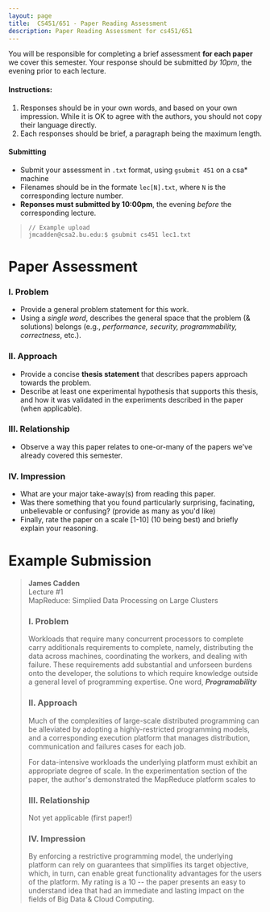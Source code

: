 ```yaml
---
layout: page
title:  CS451/651 - Paper Reading Assessment 
description: Paper Reading Assessment for cs451/651
---
```


You will be responsible for completing a brief assessment **for each
paper** we cover this semester. Your response should be submitted *by 10pm*,
the evening prior to each lecture.  

#### Instructions:
1. Responses should be in your own words, and based on your own impression.
While it is OK to agree with the authors, you should not copy their language directly. 
2. Each responses should be brief, a paragraph being the maximum length.

#### Submitting
+ Submit your assessment in `.txt` format, using `gsubmit 451` on a csa* machine
+ Filenames should be in the formate `lec[N].txt`, where `N` is the corresponding lecture number.
+ **Reponses must submitted by 10:00pm**, the evening _before_ the corresponding lecture.

> ```
> // Example upload
> jmcadden@csa2.bu.edu:$ gsubmit cs451 lec1.txt
> ```

# Paper Assessment  
### I. Problem 
+ Provide a general problem statement for this work.
+ Using a _single word_, describes the general space that the problem (& solutions) belongs 
(e.g., _performance, security, programmability, correctness_, etc.).

### II. Approach 
+ Provide a concise **thesis statement** that describes papers approach
   towards the problem.
+ Describe at least one experimental hypothesis that supports this thesis, and how
  it was validated in the experiments described in the paper (when applicable).

### III. Relationship
+ Observe a way this paper relates to one-or-many of the papers we've already covered this semester.

### IV. Impression 
+ What are your major take-away(s) from reading this paper. 
+ Was there something that you found particularly surprising, facinating, unbelievable or confusing? (provide as many as you'd like)
+ Finally, rate the paper on a scale [1-10] (10 being best) and briefly explain your reasoning.
 

# Example Submission 

> **James Cadden**  
> Lecture #1  
> MapReduce: Simplied Data Processing on Large Clusters
> 
> ### I. Problem 
> Workloads that require many concurrent processors to complete carry
> additionals requirements to complete, namely, distributing the data across
> machines, coordinating the workers, and dealing with failure. These
> requirements add substantial and unforseen burdens onto the developer, the
> solutions to which require knowledge outside a general level of programming
> expertise.  One word, **_Programability_**
> 
> ### II. Approach 
> Much of the complexities of large-scale distributed programming can be
> alleviated by adopting a highly-restricted programming models, and a
> corresponding execution platform that manages distribution, communication
> and failures cases for each job.
>
> For data-intensive workloads the underlying platform must exhibit an
> appropriate degree of scale. In the experimentation section of the paper,
> the author's demonstrated the MapReduce platform scales to 
> 
> ### III. Relationship
> Not yet applicable (first paper!)
> 
> ### IV. Impression 
> By enforcing a restrictive programming model, the underlying platform can
> rely on guarantees that simplifies its target objective, which, in turn, can
> enable great functionality advantages for the users of the platform.  My
> rating is a 10 -- the paper presents an easy to understand idea that had an
> immediate and lasting impact on the fields of Big Data & Cloud Computing.
